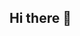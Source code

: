 ## Hi there 👋

<!--
**cko1103/cko1103** is a ✨ _special_ ✨ repository because its `README.md` (this file) appears on your GitHub profile.


- 🔭 I’m currently working on a portfolio website

-->
